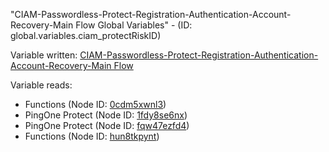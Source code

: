 "CIAM-Passwordless-Protect-Registration-Authentication-Account-Recovery-Main Flow Global Variables" - (ID: global.variables.ciam_protectRiskID)

Variable written:
[CIAM-Passwordless-Protect-Registration-Authentication-Account-Recovery-Main Flow](../index.md#Variables)

Variable reads:
* Functions (Node ID: [0cdm5xwnl3](../nodes/0cdm5xwnl3.md))
* PingOne Protect (Node ID: [1fdy8se6nx](../nodes/1fdy8se6nx.md))
* PingOne Protect (Node ID: [fqw47ezfd4](../nodes/fqw47ezfd4.md))
* Functions (Node ID: [hun8tkpynt](../nodes/hun8tkpynt.md))
